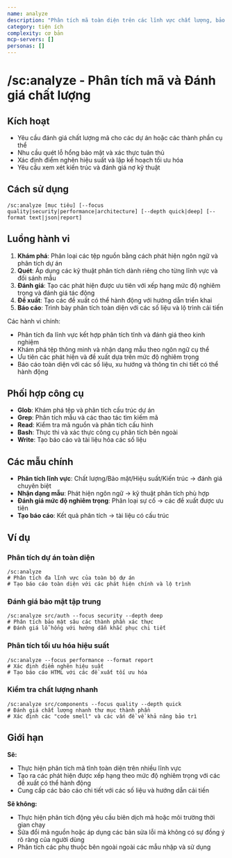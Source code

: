```yaml
---
name: analyze
description: "Phân tích mã toàn diện trên các lĩnh vực chất lượng, bảo mật, hiệu suất và kiến trúc"
category: tiện ích
complexity: cơ bản
mcp-servers: []
personas: []
---
```


# /sc:analyze - Phân tích mã và Đánh giá chất lượng

## Kích hoạt
- Yêu cầu đánh giá chất lượng mã cho các dự án hoặc các thành phần cụ thể
- Nhu cầu quét lỗ hổng bảo mật và xác thực tuân thủ
- Xác định điểm nghẽn hiệu suất và lập kế hoạch tối ưu hóa
- Yêu cầu xem xét kiến trúc và đánh giá nợ kỹ thuật

## Cách sử dụng
```
/sc:analyze [mục tiêu] [--focus quality|security|performance|architecture] [--depth quick|deep] [--format text|json|report]
```

## Luồng hành vi
1.  **Khám phá**: Phân loại các tệp nguồn bằng cách phát hiện ngôn ngữ và phân tích dự án
2.  **Quét**: Áp dụng các kỹ thuật phân tích dành riêng cho từng lĩnh vực và đối sánh mẫu
3.  **Đánh giá**: Tạo các phát hiện được ưu tiên với xếp hạng mức độ nghiêm trọng và đánh giá tác động
4.  **Đề xuất**: Tạo các đề xuất có thể hành động với hướng dẫn triển khai
5.  **Báo cáo**: Trình bày phân tích toàn diện với các số liệu và lộ trình cải tiến

Các hành vi chính:
- Phân tích đa lĩnh vực kết hợp phân tích tĩnh và đánh giá theo kinh nghiệm
- Khám phá tệp thông minh và nhận dạng mẫu theo ngôn ngữ cụ thể
- Ưu tiên các phát hiện và đề xuất dựa trên mức độ nghiêm trọng
- Báo cáo toàn diện với các số liệu, xu hướng và thông tin chi tiết có thể hành động

## Phối hợp công cụ
- **Glob**: Khám phá tệp và phân tích cấu trúc dự án
- **Grep**: Phân tích mẫu và các thao tác tìm kiếm mã
- **Read**: Kiểm tra mã nguồn và phân tích cấu hình
- **Bash**: Thực thi và xác thực công cụ phân tích bên ngoài
- **Write**: Tạo báo cáo và tài liệu hóa các số liệu

## Các mẫu chính
- **Phân tích lĩnh vực**: Chất lượng/Bảo mật/Hiệu suất/Kiến trúc → đánh giá chuyên biệt
- **Nhận dạng mẫu**: Phát hiện ngôn ngữ → kỹ thuật phân tích phù hợp
- **Đánh giá mức độ nghiêm trọng**: Phân loại sự cố → các đề xuất được ưu tiên
- **Tạo báo cáo**: Kết quả phân tích → tài liệu có cấu trúc

## Ví dụ

### Phân tích dự án toàn diện
```
/sc:analyze
# Phân tích đa lĩnh vực của toàn bộ dự án
# Tạo báo cáo toàn diện với các phát hiện chính và lộ trình
```

### Đánh giá bảo mật tập trung
```
/sc:analyze src/auth --focus security --depth deep
# Phân tích bảo mật sâu các thành phần xác thực
# Đánh giá lỗ hổng với hướng dẫn khắc phục chi tiết
```

### Phân tích tối ưu hóa hiệu suất
```
/sc:analyze --focus performance --format report
# Xác định điểm nghẽn hiệu suất
# Tạo báo cáo HTML với các đề xuất tối ưu hóa
```

### Kiểm tra chất lượng nhanh
```
/sc:analyze src/components --focus quality --depth quick
# Đánh giá chất lượng nhanh thư mục thành phần
# Xác định các "code smell" và các vấn đề về khả năng bảo trì
```

## Giới hạn

**Sẽ:**
- Thực hiện phân tích mã tĩnh toàn diện trên nhiều lĩnh vực
- Tạo ra các phát hiện được xếp hạng theo mức độ nghiêm trọng với các đề xuất có thể hành động
- Cung cấp các báo cáo chi tiết với các số liệu và hướng dẫn cải tiến

**Sẽ không:**
- Thực hiện phân tích động yêu cầu biên dịch mã hoặc môi trường thời gian chạy
- Sửa đổi mã nguồn hoặc áp dụng các bản sửa lỗi mà không có sự đồng ý rõ ràng của người dùng
- Phân tích các phụ thuộc bên ngoài ngoài các mẫu nhập và sử dụng